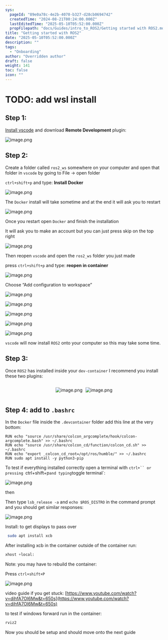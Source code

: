 ```yaml
---
sys:
  pageId: "89e0a78c-4e2b-4070-b327-d28cb0694742"
  createdTime: "2024-08-21T00:24:00.000Z"
  lastEditedTime: "2025-05-10T05:52:00.000Z"
  propFilepath: "docs/Guides/intro_to_ROS2/Getting started with ROS2.md"
title: "Getting started with ROS2"
date: "2025-05-10T05:52:00.000Z"
description: ""
tags:
  - "Onboarding"
author: "Overridden author"
draft: false
weight: 141
toc: false
icon: ""
---
```


# TODO: add wsl install

## Step 1:

[Install vscode](https://code.visualstudio.com/download) and download **Remote Development** plugin:

![image.png](https://prod-files-secure.s3.us-west-2.amazonaws.com/d518164a-d88e-44d1-a4ee-3adb3bd8bce0/efb52993-1881-4a40-b95e-6f020334f022/image.png?X-Amz-Algorithm=AWS4-HMAC-SHA256&X-Amz-Content-Sha256=UNSIGNED-PAYLOAD&X-Amz-Credential=ASIAZI2LB4666UZYCC4S%2F20250603%2Fus-west-2%2Fs3%2Faws4_request&X-Amz-Date=20250603T161206Z&X-Amz-Expires=3600&X-Amz-Security-Token=IQoJb3JpZ2luX2VjED8aCXVzLXdlc3QtMiJHMEUCIQCPp1%2F6B%2BEpbtjBScb1pK%2BbbZKmtEtSTcLoHYQHmq2FQQIgck0B17HS9zik8AKgMsOTS1%2B3JFlDfeSWkZmq7suRawYq%2FwMIGBAAGgw2Mzc0MjMxODM4MDUiDBgkI7mTg6X7km5h0SrcA0aC2lPt02BDYzzxbsk0QjJ2sKZZt8lTSGAI4aZVaXrvIgfnvnCF127wYgrK5%2B%2Bb7%2BowdTImonFq7%2FPGCyrUc8GF3xMKPMS4ddXrhPU2Vc%2BbVTY1ZKuEObClyaFPU%2BG%2FMa8vieKrkUMSbAjKlbnyuApfwqcS50W7MMF6h9BWxB6%2BWOMuuqZZc0NHnEN9oxnuwXzTeOe3OkJjsSE2hVhAPTzmB0CV0EtQ7P6BwElT2ZRRTOwaW1ExaXNay44kLX6SRvkOVQsK7gcKlhm4T2%2FELAC6efi8j%2FjOBgCPUZrkQ3l3rUAsh5TjdMxiJpqDbRuRtJVUHkzBLbt0cijvIpse2TXdg353g6GLC1gdjkDMBxzbkwUw%2BigBmL9vZbT2%2B0ticVVAKTY1xGUCnMyea8rIHHAp%2B2t%2F%2B2iQ%2BMPb4adE%2Fqa4ql1rxDZtH0vWY8rWCKtU8v0Im%2B0E31q%2BSP3G%2FS3AMgU%2FCpXzLPfKqGeIKFFu%2FH7YejxuG1PVw2czfFDclCycsNnw2jDLwTVJNnGVYZ9aPGjUL59lkB%2FV4vjqg13kn3Py4YrWwJvXUXGFDcrfeIBrNvBd9ge7iGTVqO2RVui8d7flg1dzM4Kh16XT519wwlsU%2FYKuYinQjO8c0BZTMPOf%2FMEGOqUByxx6qKyPng%2Fastt8R8wgVoMGBjypdgxdS8Qu9GvbmYiIx9sicBhj4lmZPJkqRhcfM4GmLn4TdjgUwhTtkf%2BqRBQG5ixm3Zh7GTaZTGrksUDw8Nl14NZbRsBUBtVC1NLmcYpQk1KoSyraL7BIfUEZB7oz5h50UYrUK2MiXIG7rQEfEUvzNut%2F9XYDM2BcnaJldIb2dbhfWVAMTsgYZY4vLSEP11YW&X-Amz-Signature=09973e0d5ccf9247effc677fcbbd171bba805bb74e5364e28e7bdea9a87480f4&X-Amz-SignedHeaders=host&x-id=GetObject)

## Step 2:

Create a folder called `ros2_ws` somewhere on your computer and open that folder in `vscode` by going to File → open folder 

`ctrl+shift+p` and type: **Install Docker**

![image.png](https://prod-files-secure.s3.us-west-2.amazonaws.com/d518164a-d88e-44d1-a4ee-3adb3bd8bce0/2269dc0e-1cd5-47ff-bceb-c04ad9b2eab0/image.png?X-Amz-Algorithm=AWS4-HMAC-SHA256&X-Amz-Content-Sha256=UNSIGNED-PAYLOAD&X-Amz-Credential=ASIAZI2LB4666UZYCC4S%2F20250603%2Fus-west-2%2Fs3%2Faws4_request&X-Amz-Date=20250603T161206Z&X-Amz-Expires=3600&X-Amz-Security-Token=IQoJb3JpZ2luX2VjED8aCXVzLXdlc3QtMiJHMEUCIQCPp1%2F6B%2BEpbtjBScb1pK%2BbbZKmtEtSTcLoHYQHmq2FQQIgck0B17HS9zik8AKgMsOTS1%2B3JFlDfeSWkZmq7suRawYq%2FwMIGBAAGgw2Mzc0MjMxODM4MDUiDBgkI7mTg6X7km5h0SrcA0aC2lPt02BDYzzxbsk0QjJ2sKZZt8lTSGAI4aZVaXrvIgfnvnCF127wYgrK5%2B%2Bb7%2BowdTImonFq7%2FPGCyrUc8GF3xMKPMS4ddXrhPU2Vc%2BbVTY1ZKuEObClyaFPU%2BG%2FMa8vieKrkUMSbAjKlbnyuApfwqcS50W7MMF6h9BWxB6%2BWOMuuqZZc0NHnEN9oxnuwXzTeOe3OkJjsSE2hVhAPTzmB0CV0EtQ7P6BwElT2ZRRTOwaW1ExaXNay44kLX6SRvkOVQsK7gcKlhm4T2%2FELAC6efi8j%2FjOBgCPUZrkQ3l3rUAsh5TjdMxiJpqDbRuRtJVUHkzBLbt0cijvIpse2TXdg353g6GLC1gdjkDMBxzbkwUw%2BigBmL9vZbT2%2B0ticVVAKTY1xGUCnMyea8rIHHAp%2B2t%2F%2B2iQ%2BMPb4adE%2Fqa4ql1rxDZtH0vWY8rWCKtU8v0Im%2B0E31q%2BSP3G%2FS3AMgU%2FCpXzLPfKqGeIKFFu%2FH7YejxuG1PVw2czfFDclCycsNnw2jDLwTVJNnGVYZ9aPGjUL59lkB%2FV4vjqg13kn3Py4YrWwJvXUXGFDcrfeIBrNvBd9ge7iGTVqO2RVui8d7flg1dzM4Kh16XT519wwlsU%2FYKuYinQjO8c0BZTMPOf%2FMEGOqUByxx6qKyPng%2Fastt8R8wgVoMGBjypdgxdS8Qu9GvbmYiIx9sicBhj4lmZPJkqRhcfM4GmLn4TdjgUwhTtkf%2BqRBQG5ixm3Zh7GTaZTGrksUDw8Nl14NZbRsBUBtVC1NLmcYpQk1KoSyraL7BIfUEZB7oz5h50UYrUK2MiXIG7rQEfEUvzNut%2F9XYDM2BcnaJldIb2dbhfWVAMTsgYZY4vLSEP11YW&X-Amz-Signature=6c7039943baf7e1b058e0a31b1bdf25a522f34853c2c705dc0033310458b5265&X-Amz-SignedHeaders=host&x-id=GetObject)

The `Docker` install will take sometime and at the end it will ask you to restart

![image.png](https://prod-files-secure.s3.us-west-2.amazonaws.com/d518164a-d88e-44d1-a4ee-3adb3bd8bce0/ed233f78-be33-4b1f-b89c-9c346c0e961e/image.png?X-Amz-Algorithm=AWS4-HMAC-SHA256&X-Amz-Content-Sha256=UNSIGNED-PAYLOAD&X-Amz-Credential=ASIAZI2LB4666UZYCC4S%2F20250603%2Fus-west-2%2Fs3%2Faws4_request&X-Amz-Date=20250603T161206Z&X-Amz-Expires=3600&X-Amz-Security-Token=IQoJb3JpZ2luX2VjED8aCXVzLXdlc3QtMiJHMEUCIQCPp1%2F6B%2BEpbtjBScb1pK%2BbbZKmtEtSTcLoHYQHmq2FQQIgck0B17HS9zik8AKgMsOTS1%2B3JFlDfeSWkZmq7suRawYq%2FwMIGBAAGgw2Mzc0MjMxODM4MDUiDBgkI7mTg6X7km5h0SrcA0aC2lPt02BDYzzxbsk0QjJ2sKZZt8lTSGAI4aZVaXrvIgfnvnCF127wYgrK5%2B%2Bb7%2BowdTImonFq7%2FPGCyrUc8GF3xMKPMS4ddXrhPU2Vc%2BbVTY1ZKuEObClyaFPU%2BG%2FMa8vieKrkUMSbAjKlbnyuApfwqcS50W7MMF6h9BWxB6%2BWOMuuqZZc0NHnEN9oxnuwXzTeOe3OkJjsSE2hVhAPTzmB0CV0EtQ7P6BwElT2ZRRTOwaW1ExaXNay44kLX6SRvkOVQsK7gcKlhm4T2%2FELAC6efi8j%2FjOBgCPUZrkQ3l3rUAsh5TjdMxiJpqDbRuRtJVUHkzBLbt0cijvIpse2TXdg353g6GLC1gdjkDMBxzbkwUw%2BigBmL9vZbT2%2B0ticVVAKTY1xGUCnMyea8rIHHAp%2B2t%2F%2B2iQ%2BMPb4adE%2Fqa4ql1rxDZtH0vWY8rWCKtU8v0Im%2B0E31q%2BSP3G%2FS3AMgU%2FCpXzLPfKqGeIKFFu%2FH7YejxuG1PVw2czfFDclCycsNnw2jDLwTVJNnGVYZ9aPGjUL59lkB%2FV4vjqg13kn3Py4YrWwJvXUXGFDcrfeIBrNvBd9ge7iGTVqO2RVui8d7flg1dzM4Kh16XT519wwlsU%2FYKuYinQjO8c0BZTMPOf%2FMEGOqUByxx6qKyPng%2Fastt8R8wgVoMGBjypdgxdS8Qu9GvbmYiIx9sicBhj4lmZPJkqRhcfM4GmLn4TdjgUwhTtkf%2BqRBQG5ixm3Zh7GTaZTGrksUDw8Nl14NZbRsBUBtVC1NLmcYpQk1KoSyraL7BIfUEZB7oz5h50UYrUK2MiXIG7rQEfEUvzNut%2F9XYDM2BcnaJldIb2dbhfWVAMTsgYZY4vLSEP11YW&X-Amz-Signature=567c33c99fe74f1857987384ea228fd87d7a76ad5b3bffb5120e3428abaa8cb1&X-Amz-SignedHeaders=host&x-id=GetObject)

Once you restart open `Docker` and finish the installation

It will ask you to make an account but you can just press skip on the top right

![image.png](https://prod-files-secure.s3.us-west-2.amazonaws.com/d518164a-d88e-44d1-a4ee-3adb3bd8bce0/21010ad9-1659-4fd9-9f59-9932a09b2a3d/image.png?X-Amz-Algorithm=AWS4-HMAC-SHA256&X-Amz-Content-Sha256=UNSIGNED-PAYLOAD&X-Amz-Credential=ASIAZI2LB4666UZYCC4S%2F20250603%2Fus-west-2%2Fs3%2Faws4_request&X-Amz-Date=20250603T161206Z&X-Amz-Expires=3600&X-Amz-Security-Token=IQoJb3JpZ2luX2VjED8aCXVzLXdlc3QtMiJHMEUCIQCPp1%2F6B%2BEpbtjBScb1pK%2BbbZKmtEtSTcLoHYQHmq2FQQIgck0B17HS9zik8AKgMsOTS1%2B3JFlDfeSWkZmq7suRawYq%2FwMIGBAAGgw2Mzc0MjMxODM4MDUiDBgkI7mTg6X7km5h0SrcA0aC2lPt02BDYzzxbsk0QjJ2sKZZt8lTSGAI4aZVaXrvIgfnvnCF127wYgrK5%2B%2Bb7%2BowdTImonFq7%2FPGCyrUc8GF3xMKPMS4ddXrhPU2Vc%2BbVTY1ZKuEObClyaFPU%2BG%2FMa8vieKrkUMSbAjKlbnyuApfwqcS50W7MMF6h9BWxB6%2BWOMuuqZZc0NHnEN9oxnuwXzTeOe3OkJjsSE2hVhAPTzmB0CV0EtQ7P6BwElT2ZRRTOwaW1ExaXNay44kLX6SRvkOVQsK7gcKlhm4T2%2FELAC6efi8j%2FjOBgCPUZrkQ3l3rUAsh5TjdMxiJpqDbRuRtJVUHkzBLbt0cijvIpse2TXdg353g6GLC1gdjkDMBxzbkwUw%2BigBmL9vZbT2%2B0ticVVAKTY1xGUCnMyea8rIHHAp%2B2t%2F%2B2iQ%2BMPb4adE%2Fqa4ql1rxDZtH0vWY8rWCKtU8v0Im%2B0E31q%2BSP3G%2FS3AMgU%2FCpXzLPfKqGeIKFFu%2FH7YejxuG1PVw2czfFDclCycsNnw2jDLwTVJNnGVYZ9aPGjUL59lkB%2FV4vjqg13kn3Py4YrWwJvXUXGFDcrfeIBrNvBd9ge7iGTVqO2RVui8d7flg1dzM4Kh16XT519wwlsU%2FYKuYinQjO8c0BZTMPOf%2FMEGOqUByxx6qKyPng%2Fastt8R8wgVoMGBjypdgxdS8Qu9GvbmYiIx9sicBhj4lmZPJkqRhcfM4GmLn4TdjgUwhTtkf%2BqRBQG5ixm3Zh7GTaZTGrksUDw8Nl14NZbRsBUBtVC1NLmcYpQk1KoSyraL7BIfUEZB7oz5h50UYrUK2MiXIG7rQEfEUvzNut%2F9XYDM2BcnaJldIb2dbhfWVAMTsgYZY4vLSEP11YW&X-Amz-Signature=37f6289e68f29f45455dae8475ba5d31962b50d5f6689af760f2c06f1155cb43&X-Amz-SignedHeaders=host&x-id=GetObject)

Then reopen `vscode` and open the `ros2_ws` folder you just made

press `ctrl+shift+p` and type: **reopen in container**

![image.png](https://prod-files-secure.s3.us-west-2.amazonaws.com/d518164a-d88e-44d1-a4ee-3adb3bd8bce0/4e93b8c2-41ad-488c-8095-c74205196118/image.png?X-Amz-Algorithm=AWS4-HMAC-SHA256&X-Amz-Content-Sha256=UNSIGNED-PAYLOAD&X-Amz-Credential=ASIAZI2LB4666UZYCC4S%2F20250603%2Fus-west-2%2Fs3%2Faws4_request&X-Amz-Date=20250603T161206Z&X-Amz-Expires=3600&X-Amz-Security-Token=IQoJb3JpZ2luX2VjED8aCXVzLXdlc3QtMiJHMEUCIQCPp1%2F6B%2BEpbtjBScb1pK%2BbbZKmtEtSTcLoHYQHmq2FQQIgck0B17HS9zik8AKgMsOTS1%2B3JFlDfeSWkZmq7suRawYq%2FwMIGBAAGgw2Mzc0MjMxODM4MDUiDBgkI7mTg6X7km5h0SrcA0aC2lPt02BDYzzxbsk0QjJ2sKZZt8lTSGAI4aZVaXrvIgfnvnCF127wYgrK5%2B%2Bb7%2BowdTImonFq7%2FPGCyrUc8GF3xMKPMS4ddXrhPU2Vc%2BbVTY1ZKuEObClyaFPU%2BG%2FMa8vieKrkUMSbAjKlbnyuApfwqcS50W7MMF6h9BWxB6%2BWOMuuqZZc0NHnEN9oxnuwXzTeOe3OkJjsSE2hVhAPTzmB0CV0EtQ7P6BwElT2ZRRTOwaW1ExaXNay44kLX6SRvkOVQsK7gcKlhm4T2%2FELAC6efi8j%2FjOBgCPUZrkQ3l3rUAsh5TjdMxiJpqDbRuRtJVUHkzBLbt0cijvIpse2TXdg353g6GLC1gdjkDMBxzbkwUw%2BigBmL9vZbT2%2B0ticVVAKTY1xGUCnMyea8rIHHAp%2B2t%2F%2B2iQ%2BMPb4adE%2Fqa4ql1rxDZtH0vWY8rWCKtU8v0Im%2B0E31q%2BSP3G%2FS3AMgU%2FCpXzLPfKqGeIKFFu%2FH7YejxuG1PVw2czfFDclCycsNnw2jDLwTVJNnGVYZ9aPGjUL59lkB%2FV4vjqg13kn3Py4YrWwJvXUXGFDcrfeIBrNvBd9ge7iGTVqO2RVui8d7flg1dzM4Kh16XT519wwlsU%2FYKuYinQjO8c0BZTMPOf%2FMEGOqUByxx6qKyPng%2Fastt8R8wgVoMGBjypdgxdS8Qu9GvbmYiIx9sicBhj4lmZPJkqRhcfM4GmLn4TdjgUwhTtkf%2BqRBQG5ixm3Zh7GTaZTGrksUDw8Nl14NZbRsBUBtVC1NLmcYpQk1KoSyraL7BIfUEZB7oz5h50UYrUK2MiXIG7rQEfEUvzNut%2F9XYDM2BcnaJldIb2dbhfWVAMTsgYZY4vLSEP11YW&X-Amz-Signature=2fb6dad06df47e548a9e8d616e6d677d72527d246792a5b915b0be9baf5a22aa&X-Amz-SignedHeaders=host&x-id=GetObject)

Choose “Add configuration to workspace”

![image.png](https://prod-files-secure.s3.us-west-2.amazonaws.com/d518164a-d88e-44d1-a4ee-3adb3bd8bce0/9560b282-5060-4989-ba37-97e7b2c22476/image.png?X-Amz-Algorithm=AWS4-HMAC-SHA256&X-Amz-Content-Sha256=UNSIGNED-PAYLOAD&X-Amz-Credential=ASIAZI2LB4666UZYCC4S%2F20250603%2Fus-west-2%2Fs3%2Faws4_request&X-Amz-Date=20250603T161206Z&X-Amz-Expires=3600&X-Amz-Security-Token=IQoJb3JpZ2luX2VjED8aCXVzLXdlc3QtMiJHMEUCIQCPp1%2F6B%2BEpbtjBScb1pK%2BbbZKmtEtSTcLoHYQHmq2FQQIgck0B17HS9zik8AKgMsOTS1%2B3JFlDfeSWkZmq7suRawYq%2FwMIGBAAGgw2Mzc0MjMxODM4MDUiDBgkI7mTg6X7km5h0SrcA0aC2lPt02BDYzzxbsk0QjJ2sKZZt8lTSGAI4aZVaXrvIgfnvnCF127wYgrK5%2B%2Bb7%2BowdTImonFq7%2FPGCyrUc8GF3xMKPMS4ddXrhPU2Vc%2BbVTY1ZKuEObClyaFPU%2BG%2FMa8vieKrkUMSbAjKlbnyuApfwqcS50W7MMF6h9BWxB6%2BWOMuuqZZc0NHnEN9oxnuwXzTeOe3OkJjsSE2hVhAPTzmB0CV0EtQ7P6BwElT2ZRRTOwaW1ExaXNay44kLX6SRvkOVQsK7gcKlhm4T2%2FELAC6efi8j%2FjOBgCPUZrkQ3l3rUAsh5TjdMxiJpqDbRuRtJVUHkzBLbt0cijvIpse2TXdg353g6GLC1gdjkDMBxzbkwUw%2BigBmL9vZbT2%2B0ticVVAKTY1xGUCnMyea8rIHHAp%2B2t%2F%2B2iQ%2BMPb4adE%2Fqa4ql1rxDZtH0vWY8rWCKtU8v0Im%2B0E31q%2BSP3G%2FS3AMgU%2FCpXzLPfKqGeIKFFu%2FH7YejxuG1PVw2czfFDclCycsNnw2jDLwTVJNnGVYZ9aPGjUL59lkB%2FV4vjqg13kn3Py4YrWwJvXUXGFDcrfeIBrNvBd9ge7iGTVqO2RVui8d7flg1dzM4Kh16XT519wwlsU%2FYKuYinQjO8c0BZTMPOf%2FMEGOqUByxx6qKyPng%2Fastt8R8wgVoMGBjypdgxdS8Qu9GvbmYiIx9sicBhj4lmZPJkqRhcfM4GmLn4TdjgUwhTtkf%2BqRBQG5ixm3Zh7GTaZTGrksUDw8Nl14NZbRsBUBtVC1NLmcYpQk1KoSyraL7BIfUEZB7oz5h50UYrUK2MiXIG7rQEfEUvzNut%2F9XYDM2BcnaJldIb2dbhfWVAMTsgYZY4vLSEP11YW&X-Amz-Signature=576655063a29468197e2738e42294d4c6ef2e8b2ba329068196dce3272ac7f5b&X-Amz-SignedHeaders=host&x-id=GetObject)

![image.png](https://prod-files-secure.s3.us-west-2.amazonaws.com/d518164a-d88e-44d1-a4ee-3adb3bd8bce0/2ee63f81-886b-48e8-a553-dc6e5eac99e4/image.png?X-Amz-Algorithm=AWS4-HMAC-SHA256&X-Amz-Content-Sha256=UNSIGNED-PAYLOAD&X-Amz-Credential=ASIAZI2LB4666UZYCC4S%2F20250603%2Fus-west-2%2Fs3%2Faws4_request&X-Amz-Date=20250603T161206Z&X-Amz-Expires=3600&X-Amz-Security-Token=IQoJb3JpZ2luX2VjED8aCXVzLXdlc3QtMiJHMEUCIQCPp1%2F6B%2BEpbtjBScb1pK%2BbbZKmtEtSTcLoHYQHmq2FQQIgck0B17HS9zik8AKgMsOTS1%2B3JFlDfeSWkZmq7suRawYq%2FwMIGBAAGgw2Mzc0MjMxODM4MDUiDBgkI7mTg6X7km5h0SrcA0aC2lPt02BDYzzxbsk0QjJ2sKZZt8lTSGAI4aZVaXrvIgfnvnCF127wYgrK5%2B%2Bb7%2BowdTImonFq7%2FPGCyrUc8GF3xMKPMS4ddXrhPU2Vc%2BbVTY1ZKuEObClyaFPU%2BG%2FMa8vieKrkUMSbAjKlbnyuApfwqcS50W7MMF6h9BWxB6%2BWOMuuqZZc0NHnEN9oxnuwXzTeOe3OkJjsSE2hVhAPTzmB0CV0EtQ7P6BwElT2ZRRTOwaW1ExaXNay44kLX6SRvkOVQsK7gcKlhm4T2%2FELAC6efi8j%2FjOBgCPUZrkQ3l3rUAsh5TjdMxiJpqDbRuRtJVUHkzBLbt0cijvIpse2TXdg353g6GLC1gdjkDMBxzbkwUw%2BigBmL9vZbT2%2B0ticVVAKTY1xGUCnMyea8rIHHAp%2B2t%2F%2B2iQ%2BMPb4adE%2Fqa4ql1rxDZtH0vWY8rWCKtU8v0Im%2B0E31q%2BSP3G%2FS3AMgU%2FCpXzLPfKqGeIKFFu%2FH7YejxuG1PVw2czfFDclCycsNnw2jDLwTVJNnGVYZ9aPGjUL59lkB%2FV4vjqg13kn3Py4YrWwJvXUXGFDcrfeIBrNvBd9ge7iGTVqO2RVui8d7flg1dzM4Kh16XT519wwlsU%2FYKuYinQjO8c0BZTMPOf%2FMEGOqUByxx6qKyPng%2Fastt8R8wgVoMGBjypdgxdS8Qu9GvbmYiIx9sicBhj4lmZPJkqRhcfM4GmLn4TdjgUwhTtkf%2BqRBQG5ixm3Zh7GTaZTGrksUDw8Nl14NZbRsBUBtVC1NLmcYpQk1KoSyraL7BIfUEZB7oz5h50UYrUK2MiXIG7rQEfEUvzNut%2F9XYDM2BcnaJldIb2dbhfWVAMTsgYZY4vLSEP11YW&X-Amz-Signature=793efe292616f741b98ae006df2cce6760cd4345a415cb065d1f60f14c22068f&X-Amz-SignedHeaders=host&x-id=GetObject)

![image.png](https://prod-files-secure.s3.us-west-2.amazonaws.com/d518164a-d88e-44d1-a4ee-3adb3bd8bce0/ae1580b2-b048-407e-aed9-b584224a7a04/image.png?X-Amz-Algorithm=AWS4-HMAC-SHA256&X-Amz-Content-Sha256=UNSIGNED-PAYLOAD&X-Amz-Credential=ASIAZI2LB4666UZYCC4S%2F20250603%2Fus-west-2%2Fs3%2Faws4_request&X-Amz-Date=20250603T161206Z&X-Amz-Expires=3600&X-Amz-Security-Token=IQoJb3JpZ2luX2VjED8aCXVzLXdlc3QtMiJHMEUCIQCPp1%2F6B%2BEpbtjBScb1pK%2BbbZKmtEtSTcLoHYQHmq2FQQIgck0B17HS9zik8AKgMsOTS1%2B3JFlDfeSWkZmq7suRawYq%2FwMIGBAAGgw2Mzc0MjMxODM4MDUiDBgkI7mTg6X7km5h0SrcA0aC2lPt02BDYzzxbsk0QjJ2sKZZt8lTSGAI4aZVaXrvIgfnvnCF127wYgrK5%2B%2Bb7%2BowdTImonFq7%2FPGCyrUc8GF3xMKPMS4ddXrhPU2Vc%2BbVTY1ZKuEObClyaFPU%2BG%2FMa8vieKrkUMSbAjKlbnyuApfwqcS50W7MMF6h9BWxB6%2BWOMuuqZZc0NHnEN9oxnuwXzTeOe3OkJjsSE2hVhAPTzmB0CV0EtQ7P6BwElT2ZRRTOwaW1ExaXNay44kLX6SRvkOVQsK7gcKlhm4T2%2FELAC6efi8j%2FjOBgCPUZrkQ3l3rUAsh5TjdMxiJpqDbRuRtJVUHkzBLbt0cijvIpse2TXdg353g6GLC1gdjkDMBxzbkwUw%2BigBmL9vZbT2%2B0ticVVAKTY1xGUCnMyea8rIHHAp%2B2t%2F%2B2iQ%2BMPb4adE%2Fqa4ql1rxDZtH0vWY8rWCKtU8v0Im%2B0E31q%2BSP3G%2FS3AMgU%2FCpXzLPfKqGeIKFFu%2FH7YejxuG1PVw2czfFDclCycsNnw2jDLwTVJNnGVYZ9aPGjUL59lkB%2FV4vjqg13kn3Py4YrWwJvXUXGFDcrfeIBrNvBd9ge7iGTVqO2RVui8d7flg1dzM4Kh16XT519wwlsU%2FYKuYinQjO8c0BZTMPOf%2FMEGOqUByxx6qKyPng%2Fastt8R8wgVoMGBjypdgxdS8Qu9GvbmYiIx9sicBhj4lmZPJkqRhcfM4GmLn4TdjgUwhTtkf%2BqRBQG5ixm3Zh7GTaZTGrksUDw8Nl14NZbRsBUBtVC1NLmcYpQk1KoSyraL7BIfUEZB7oz5h50UYrUK2MiXIG7rQEfEUvzNut%2F9XYDM2BcnaJldIb2dbhfWVAMTsgYZY4vLSEP11YW&X-Amz-Signature=8adc7a752f0d93466f528c217f4cecf026e02a3c65a20260d5596d9ab96a0257&X-Amz-SignedHeaders=host&x-id=GetObject)

![image.png](https://prod-files-secure.s3.us-west-2.amazonaws.com/d518164a-d88e-44d1-a4ee-3adb3bd8bce0/53255b28-f75e-430f-b9e3-c0ac8577e42b/image.png?X-Amz-Algorithm=AWS4-HMAC-SHA256&X-Amz-Content-Sha256=UNSIGNED-PAYLOAD&X-Amz-Credential=ASIAZI2LB4666UZYCC4S%2F20250603%2Fus-west-2%2Fs3%2Faws4_request&X-Amz-Date=20250603T161206Z&X-Amz-Expires=3600&X-Amz-Security-Token=IQoJb3JpZ2luX2VjED8aCXVzLXdlc3QtMiJHMEUCIQCPp1%2F6B%2BEpbtjBScb1pK%2BbbZKmtEtSTcLoHYQHmq2FQQIgck0B17HS9zik8AKgMsOTS1%2B3JFlDfeSWkZmq7suRawYq%2FwMIGBAAGgw2Mzc0MjMxODM4MDUiDBgkI7mTg6X7km5h0SrcA0aC2lPt02BDYzzxbsk0QjJ2sKZZt8lTSGAI4aZVaXrvIgfnvnCF127wYgrK5%2B%2Bb7%2BowdTImonFq7%2FPGCyrUc8GF3xMKPMS4ddXrhPU2Vc%2BbVTY1ZKuEObClyaFPU%2BG%2FMa8vieKrkUMSbAjKlbnyuApfwqcS50W7MMF6h9BWxB6%2BWOMuuqZZc0NHnEN9oxnuwXzTeOe3OkJjsSE2hVhAPTzmB0CV0EtQ7P6BwElT2ZRRTOwaW1ExaXNay44kLX6SRvkOVQsK7gcKlhm4T2%2FELAC6efi8j%2FjOBgCPUZrkQ3l3rUAsh5TjdMxiJpqDbRuRtJVUHkzBLbt0cijvIpse2TXdg353g6GLC1gdjkDMBxzbkwUw%2BigBmL9vZbT2%2B0ticVVAKTY1xGUCnMyea8rIHHAp%2B2t%2F%2B2iQ%2BMPb4adE%2Fqa4ql1rxDZtH0vWY8rWCKtU8v0Im%2B0E31q%2BSP3G%2FS3AMgU%2FCpXzLPfKqGeIKFFu%2FH7YejxuG1PVw2czfFDclCycsNnw2jDLwTVJNnGVYZ9aPGjUL59lkB%2FV4vjqg13kn3Py4YrWwJvXUXGFDcrfeIBrNvBd9ge7iGTVqO2RVui8d7flg1dzM4Kh16XT519wwlsU%2FYKuYinQjO8c0BZTMPOf%2FMEGOqUByxx6qKyPng%2Fastt8R8wgVoMGBjypdgxdS8Qu9GvbmYiIx9sicBhj4lmZPJkqRhcfM4GmLn4TdjgUwhTtkf%2BqRBQG5ixm3Zh7GTaZTGrksUDw8Nl14NZbRsBUBtVC1NLmcYpQk1KoSyraL7BIfUEZB7oz5h50UYrUK2MiXIG7rQEfEUvzNut%2F9XYDM2BcnaJldIb2dbhfWVAMTsgYZY4vLSEP11YW&X-Amz-Signature=fdb3b61d0050fdc29e42c5d918ee7d2783af911a65535ce66994d926778fc4af&X-Amz-SignedHeaders=host&x-id=GetObject)

![image.png](https://prod-files-secure.s3.us-west-2.amazonaws.com/d518164a-d88e-44d1-a4ee-3adb3bd8bce0/7c562767-5af9-4ffb-97d1-327bcdf4ee00/image.png?X-Amz-Algorithm=AWS4-HMAC-SHA256&X-Amz-Content-Sha256=UNSIGNED-PAYLOAD&X-Amz-Credential=ASIAZI2LB4666UZYCC4S%2F20250603%2Fus-west-2%2Fs3%2Faws4_request&X-Amz-Date=20250603T161206Z&X-Amz-Expires=3600&X-Amz-Security-Token=IQoJb3JpZ2luX2VjED8aCXVzLXdlc3QtMiJHMEUCIQCPp1%2F6B%2BEpbtjBScb1pK%2BbbZKmtEtSTcLoHYQHmq2FQQIgck0B17HS9zik8AKgMsOTS1%2B3JFlDfeSWkZmq7suRawYq%2FwMIGBAAGgw2Mzc0MjMxODM4MDUiDBgkI7mTg6X7km5h0SrcA0aC2lPt02BDYzzxbsk0QjJ2sKZZt8lTSGAI4aZVaXrvIgfnvnCF127wYgrK5%2B%2Bb7%2BowdTImonFq7%2FPGCyrUc8GF3xMKPMS4ddXrhPU2Vc%2BbVTY1ZKuEObClyaFPU%2BG%2FMa8vieKrkUMSbAjKlbnyuApfwqcS50W7MMF6h9BWxB6%2BWOMuuqZZc0NHnEN9oxnuwXzTeOe3OkJjsSE2hVhAPTzmB0CV0EtQ7P6BwElT2ZRRTOwaW1ExaXNay44kLX6SRvkOVQsK7gcKlhm4T2%2FELAC6efi8j%2FjOBgCPUZrkQ3l3rUAsh5TjdMxiJpqDbRuRtJVUHkzBLbt0cijvIpse2TXdg353g6GLC1gdjkDMBxzbkwUw%2BigBmL9vZbT2%2B0ticVVAKTY1xGUCnMyea8rIHHAp%2B2t%2F%2B2iQ%2BMPb4adE%2Fqa4ql1rxDZtH0vWY8rWCKtU8v0Im%2B0E31q%2BSP3G%2FS3AMgU%2FCpXzLPfKqGeIKFFu%2FH7YejxuG1PVw2czfFDclCycsNnw2jDLwTVJNnGVYZ9aPGjUL59lkB%2FV4vjqg13kn3Py4YrWwJvXUXGFDcrfeIBrNvBd9ge7iGTVqO2RVui8d7flg1dzM4Kh16XT519wwlsU%2FYKuYinQjO8c0BZTMPOf%2FMEGOqUByxx6qKyPng%2Fastt8R8wgVoMGBjypdgxdS8Qu9GvbmYiIx9sicBhj4lmZPJkqRhcfM4GmLn4TdjgUwhTtkf%2BqRBQG5ixm3Zh7GTaZTGrksUDw8Nl14NZbRsBUBtVC1NLmcYpQk1KoSyraL7BIfUEZB7oz5h50UYrUK2MiXIG7rQEfEUvzNut%2F9XYDM2BcnaJldIb2dbhfWVAMTsgYZY4vLSEP11YW&X-Amz-Signature=c4c18c8773c6762b6778c293126ef6535cf258bff4ac8fed508a2f47814b581f&X-Amz-SignedHeaders=host&x-id=GetObject)

`vscode` will now install `ROS2` onto your computer so this may take some time.

## Step 3:

Once `ROS2` has installed inside your `dev-container` I recommend you install these two plugins:

<div style="display: flex;flex-direction: row; column-gap:10px; max-width: 630px;justify-content: center;">
<div>

![image.png](https://prod-files-secure.s3.us-west-2.amazonaws.com/d518164a-d88e-44d1-a4ee-3adb3bd8bce0/3fc3d550-5a54-4ba1-ba6b-faa01cdb7369/image.png?X-Amz-Algorithm=AWS4-HMAC-SHA256&X-Amz-Content-Sha256=UNSIGNED-PAYLOAD&X-Amz-Credential=ASIAZI2LB4663UHYSAAQ%2F20250603%2Fus-west-2%2Fs3%2Faws4_request&X-Amz-Date=20250603T161216Z&X-Amz-Expires=3600&X-Amz-Security-Token=IQoJb3JpZ2luX2VjED8aCXVzLXdlc3QtMiJIMEYCIQDEXKGSIrFO5dzHk9wFd7gChbxZEzY1a6VWJUm5HxhaOgIhAKMXqTpjvpwi2WAvVF8aQ%2BWQwRAi41z8ivpY7q2L%2B4ScKv8DCBgQABoMNjM3NDIzMTgzODA1Igxp%2FzbYmCifYid1uD4q3AM4s93tKUmAmQPweEQn1RvX%2B8w2vYa0K%2Fy5HUYTYNyei9ixr7VcxXl8K6l0jj%2FHYBDKqdSotJJ1cVHbt9DxYOHsjEmGOaoOIMUnkH6B17hKkaDO8UOWodo8yv7GffQfDek5ah6GyDAr2tV0OSaot7FGzdtLIWqv7hweU9q0miRMLcaO4Si3E4bnsJWX13yuk0nzpyiRvYtC6nb0vRHDxdqnj6Def95oCtljO0HkB%2FBrbZJXuh36h83ij5572aMnIeuIzlu0I8L716ALg5%2B9a2XHLvda9mnjtiG%2B0GLMvPGCEsm77LuFJBBRDm82d7WjE3u2qDjf%2BwFjlfpUlTPuPaPd9jr3RhZRHsc5vVc6%2FsBjcizYWRKD9vQhFjAf3mrIqWqRyGoxLTHA59%2BOOrksFzLcToP0oyd5ryAu7CIEgrWq7DIrs6ab8O4GqAFlIAXzVS6p2nJ1dFdiHsViJlBDpmX82us%2B2gBSIP0AS9q5C65tehWd7g3GUJiuEMzMx0YdHtWaFxV9nU6pjZwYUFaOEHkM90eK0ric%2F4QpJcXClAaZCZRjpupzeD3v9i1UCK5MBBFeFS6fr4jcGwNrqeD%2Bx4YgcoAtcPhBsUWs5ChZZji84LUyMXfm2%2FcuTtRK%2BTCkoPzBBjqkAU4p4o1VrsdSuScSOo5Oi7Ls8jFZys07c8PWiEP6Q%2BINHQg%2FC4h6FnEtmC1RDT0jC8uEHPDSychJuwilgjMtwCBFd2rDRaD41%2F5Bgab5wmbe8Ih0HPFqRy3C3Oa7Nirgy%2FbAQtC%2FMFEM9IjWQv9pQk3xNAMf69D8IairOkZdp%2BHU7CjMjNKpeNADy5jOyku8rzQS17c2QR6Pq5Q8rul%2BiEuqWfmg&X-Amz-Signature=f8282afc93e2d7c14e22ce964d17f606274e2112d5d3db3b775527568fd46e5e&X-Amz-SignedHeaders=host&x-id=GetObject)

</div>
<div>

![image.png](https://prod-files-secure.s3.us-west-2.amazonaws.com/d518164a-d88e-44d1-a4ee-3adb3bd8bce0/d994cc66-13c2-4093-a5a3-f84cf4601a82/image.png?X-Amz-Algorithm=AWS4-HMAC-SHA256&X-Amz-Content-Sha256=UNSIGNED-PAYLOAD&X-Amz-Credential=ASIAZI2LB4665MCXOBPY%2F20250603%2Fus-west-2%2Fs3%2Faws4_request&X-Amz-Date=20250603T161222Z&X-Amz-Expires=3600&X-Amz-Security-Token=IQoJb3JpZ2luX2VjED8aCXVzLXdlc3QtMiJHMEUCIQDZjNRWMThTEuLZFKBTTrseMYkm%2BK4zQUvfqM3G4d%2FCtQIgU2nfP52S%2BwWhEbYlBFT2EMEgKDtHMlE5qzgr2%2BgGUOgq%2FwMIGBAAGgw2Mzc0MjMxODM4MDUiDHlma3L6KNUuNzepGSrcA6FyXLdYV3l1FUW2L4qP6K2XZYYfMg%2FpoLF9xHtfONECyLmeJm9eKJ1etLfkFAbuctjz0VlejmkPejuznL0%2F65xoiU2%2FSnfLgAETKBnK%2B5lQ6JhGxnZTtOosCXAzQsDpy8SSxSZfGpqnU3BScvBgwdNPttQf192NlGNdIeZ%2BGvprawHclV80brFhwbXOyS1CrXCjitGAftE7B2HAIyhfSTsu7qNUktC%2BPdfWxbuV%2BkxS4Y%2FwwjinzlGqi6sw9C1oslu%2B2DyK9WTzuv%2Bgvii3xx0Ry1QEqGmLOpvqxi8R5jIIkAmXPSk479dtjGQ3dIGTrD6%2FYsCzJRzXJKs2xafy7Skvv3D4BfxYDvNkN9cR39kH9s07ywqV2vsEkXwGW8B7wc2u9GfgkIL8lCb6s3Re1hi8KG5pIvoWaPpQn9vtEbTchKO6JZ9MqWPt9M89BMEnQoptSR26nmTrPm2tVY%2BtkfI3%2FlsdostknY%2F5xlbTRbZzplZaBAhDrd0kgL%2FGRkshzn%2Bq4D8%2F71sBFKj%2BvULza8xANYnDCQl7PPih4KUl7emLldI4XGyzvxG5sWlxxAqLrsw0ePLXAPvVsu3HLHhMWHFMux0Xaob6u72eapxSBZWVrO691sns%2Fa%2Fp6qqGMIOg%2FMEGOqUBPlaT8XL%2FWMlBP7hmMvjUE%2B3ZhYAhat6Y3tZRm%2BoR6SwAOYfbEOcSKAlowbsb0JWGJAFkIZWz98Xr7t6VB5RjcpQc94GX9FZekqEZyDbwYMEng6Bwbl%2FhlQKXyiaij9o3JfYP6l7ggEQZJyO9TtiuAiqJpXWvSQv7lm%2B6npch69czCXawCeTrM33H3IYxoHHGKo51vy9AADb%2BzWVY3EYt25mii%2Fco&X-Amz-Signature=9aed2172aeb2a514ef4bc5e64994fd30a8f8c5d080339793c60c7c35c7678056&X-Amz-SignedHeaders=host&x-id=GetObject)

</div>
</div>

## Step 4: add to `.bashrc`

In the `Docker` file inside the `.devcontainer` folder add this line at the very bottom: 

```docker
RUN echo "source /usr/share/colcon_argcomplete/hook/colcon-argcomplete.bash" >> ~/.bashrc
RUN echo "source /usr/share/colcon_cd/function/colcon_cd.sh" >> ~/.bashrc
RUN echo "export _colcon_cd_root=/opt/ros/humble/" >> ~/.bashrc
RUN sudo apt install -y python3-pip 
```

To test if everything installed correctly open a terminal with `ctrl+`` or pressing `ctrl+shift+p` and typing `toggle terminal`:

![image.png](https://prod-files-secure.s3.us-west-2.amazonaws.com/d518164a-d88e-44d1-a4ee-3adb3bd8bce0/6a4943d8-b04e-4c02-9a58-775f3384d1a5/image.png?X-Amz-Algorithm=AWS4-HMAC-SHA256&X-Amz-Content-Sha256=UNSIGNED-PAYLOAD&X-Amz-Credential=ASIAZI2LB4666UZYCC4S%2F20250603%2Fus-west-2%2Fs3%2Faws4_request&X-Amz-Date=20250603T161206Z&X-Amz-Expires=3600&X-Amz-Security-Token=IQoJb3JpZ2luX2VjED8aCXVzLXdlc3QtMiJHMEUCIQCPp1%2F6B%2BEpbtjBScb1pK%2BbbZKmtEtSTcLoHYQHmq2FQQIgck0B17HS9zik8AKgMsOTS1%2B3JFlDfeSWkZmq7suRawYq%2FwMIGBAAGgw2Mzc0MjMxODM4MDUiDBgkI7mTg6X7km5h0SrcA0aC2lPt02BDYzzxbsk0QjJ2sKZZt8lTSGAI4aZVaXrvIgfnvnCF127wYgrK5%2B%2Bb7%2BowdTImonFq7%2FPGCyrUc8GF3xMKPMS4ddXrhPU2Vc%2BbVTY1ZKuEObClyaFPU%2BG%2FMa8vieKrkUMSbAjKlbnyuApfwqcS50W7MMF6h9BWxB6%2BWOMuuqZZc0NHnEN9oxnuwXzTeOe3OkJjsSE2hVhAPTzmB0CV0EtQ7P6BwElT2ZRRTOwaW1ExaXNay44kLX6SRvkOVQsK7gcKlhm4T2%2FELAC6efi8j%2FjOBgCPUZrkQ3l3rUAsh5TjdMxiJpqDbRuRtJVUHkzBLbt0cijvIpse2TXdg353g6GLC1gdjkDMBxzbkwUw%2BigBmL9vZbT2%2B0ticVVAKTY1xGUCnMyea8rIHHAp%2B2t%2F%2B2iQ%2BMPb4adE%2Fqa4ql1rxDZtH0vWY8rWCKtU8v0Im%2B0E31q%2BSP3G%2FS3AMgU%2FCpXzLPfKqGeIKFFu%2FH7YejxuG1PVw2czfFDclCycsNnw2jDLwTVJNnGVYZ9aPGjUL59lkB%2FV4vjqg13kn3Py4YrWwJvXUXGFDcrfeIBrNvBd9ge7iGTVqO2RVui8d7flg1dzM4Kh16XT519wwlsU%2FYKuYinQjO8c0BZTMPOf%2FMEGOqUByxx6qKyPng%2Fastt8R8wgVoMGBjypdgxdS8Qu9GvbmYiIx9sicBhj4lmZPJkqRhcfM4GmLn4TdjgUwhTtkf%2BqRBQG5ixm3Zh7GTaZTGrksUDw8Nl14NZbRsBUBtVC1NLmcYpQk1KoSyraL7BIfUEZB7oz5h50UYrUK2MiXIG7rQEfEUvzNut%2F9XYDM2BcnaJldIb2dbhfWVAMTsgYZY4vLSEP11YW&X-Amz-Signature=9fd1d5855d44b4d33b8bea78727c9788a49013631d0a08f50d83810d3f7dffb7&X-Amz-SignedHeaders=host&x-id=GetObject)

then 

Then type `lsb_release -a` and `echo $ROS_DISTRO` in the command prompt and you should get similar responses:

![image.png](https://prod-files-secure.s3.us-west-2.amazonaws.com/d518164a-d88e-44d1-a4ee-3adb3bd8bce0/3e635dec-a805-4e85-8b9e-d000e5b71a4e/image.png?X-Amz-Algorithm=AWS4-HMAC-SHA256&X-Amz-Content-Sha256=UNSIGNED-PAYLOAD&X-Amz-Credential=ASIAZI2LB4666UZYCC4S%2F20250603%2Fus-west-2%2Fs3%2Faws4_request&X-Amz-Date=20250603T161206Z&X-Amz-Expires=3600&X-Amz-Security-Token=IQoJb3JpZ2luX2VjED8aCXVzLXdlc3QtMiJHMEUCIQCPp1%2F6B%2BEpbtjBScb1pK%2BbbZKmtEtSTcLoHYQHmq2FQQIgck0B17HS9zik8AKgMsOTS1%2B3JFlDfeSWkZmq7suRawYq%2FwMIGBAAGgw2Mzc0MjMxODM4MDUiDBgkI7mTg6X7km5h0SrcA0aC2lPt02BDYzzxbsk0QjJ2sKZZt8lTSGAI4aZVaXrvIgfnvnCF127wYgrK5%2B%2Bb7%2BowdTImonFq7%2FPGCyrUc8GF3xMKPMS4ddXrhPU2Vc%2BbVTY1ZKuEObClyaFPU%2BG%2FMa8vieKrkUMSbAjKlbnyuApfwqcS50W7MMF6h9BWxB6%2BWOMuuqZZc0NHnEN9oxnuwXzTeOe3OkJjsSE2hVhAPTzmB0CV0EtQ7P6BwElT2ZRRTOwaW1ExaXNay44kLX6SRvkOVQsK7gcKlhm4T2%2FELAC6efi8j%2FjOBgCPUZrkQ3l3rUAsh5TjdMxiJpqDbRuRtJVUHkzBLbt0cijvIpse2TXdg353g6GLC1gdjkDMBxzbkwUw%2BigBmL9vZbT2%2B0ticVVAKTY1xGUCnMyea8rIHHAp%2B2t%2F%2B2iQ%2BMPb4adE%2Fqa4ql1rxDZtH0vWY8rWCKtU8v0Im%2B0E31q%2BSP3G%2FS3AMgU%2FCpXzLPfKqGeIKFFu%2FH7YejxuG1PVw2czfFDclCycsNnw2jDLwTVJNnGVYZ9aPGjUL59lkB%2FV4vjqg13kn3Py4YrWwJvXUXGFDcrfeIBrNvBd9ge7iGTVqO2RVui8d7flg1dzM4Kh16XT519wwlsU%2FYKuYinQjO8c0BZTMPOf%2FMEGOqUByxx6qKyPng%2Fastt8R8wgVoMGBjypdgxdS8Qu9GvbmYiIx9sicBhj4lmZPJkqRhcfM4GmLn4TdjgUwhTtkf%2BqRBQG5ixm3Zh7GTaZTGrksUDw8Nl14NZbRsBUBtVC1NLmcYpQk1KoSyraL7BIfUEZB7oz5h50UYrUK2MiXIG7rQEfEUvzNut%2F9XYDM2BcnaJldIb2dbhfWVAMTsgYZY4vLSEP11YW&X-Amz-Signature=7c32a8cf3d5a270744472e2cca58897ac647f4dc864b1e1bfe5ab66696dbad28&X-Amz-SignedHeaders=host&x-id=GetObject)

Install:  to get displays to pass over

```bash
 sudo apt install xcb
```

After installing xcb in the container outside of the container run:

```python
xhost +local:
```

Note: you may have to rebuild the container:

Press `ctrl+shift+P`

![image.png](https://prod-files-secure.s3.us-west-2.amazonaws.com/d518164a-d88e-44d1-a4ee-3adb3bd8bce0/6c2be660-2618-4c38-9c26-53554f7a0b7b/image.png?X-Amz-Algorithm=AWS4-HMAC-SHA256&X-Amz-Content-Sha256=UNSIGNED-PAYLOAD&X-Amz-Credential=ASIAZI2LB4666UZYCC4S%2F20250603%2Fus-west-2%2Fs3%2Faws4_request&X-Amz-Date=20250603T161206Z&X-Amz-Expires=3600&X-Amz-Security-Token=IQoJb3JpZ2luX2VjED8aCXVzLXdlc3QtMiJHMEUCIQCPp1%2F6B%2BEpbtjBScb1pK%2BbbZKmtEtSTcLoHYQHmq2FQQIgck0B17HS9zik8AKgMsOTS1%2B3JFlDfeSWkZmq7suRawYq%2FwMIGBAAGgw2Mzc0MjMxODM4MDUiDBgkI7mTg6X7km5h0SrcA0aC2lPt02BDYzzxbsk0QjJ2sKZZt8lTSGAI4aZVaXrvIgfnvnCF127wYgrK5%2B%2Bb7%2BowdTImonFq7%2FPGCyrUc8GF3xMKPMS4ddXrhPU2Vc%2BbVTY1ZKuEObClyaFPU%2BG%2FMa8vieKrkUMSbAjKlbnyuApfwqcS50W7MMF6h9BWxB6%2BWOMuuqZZc0NHnEN9oxnuwXzTeOe3OkJjsSE2hVhAPTzmB0CV0EtQ7P6BwElT2ZRRTOwaW1ExaXNay44kLX6SRvkOVQsK7gcKlhm4T2%2FELAC6efi8j%2FjOBgCPUZrkQ3l3rUAsh5TjdMxiJpqDbRuRtJVUHkzBLbt0cijvIpse2TXdg353g6GLC1gdjkDMBxzbkwUw%2BigBmL9vZbT2%2B0ticVVAKTY1xGUCnMyea8rIHHAp%2B2t%2F%2B2iQ%2BMPb4adE%2Fqa4ql1rxDZtH0vWY8rWCKtU8v0Im%2B0E31q%2BSP3G%2FS3AMgU%2FCpXzLPfKqGeIKFFu%2FH7YejxuG1PVw2czfFDclCycsNnw2jDLwTVJNnGVYZ9aPGjUL59lkB%2FV4vjqg13kn3Py4YrWwJvXUXGFDcrfeIBrNvBd9ge7iGTVqO2RVui8d7flg1dzM4Kh16XT519wwlsU%2FYKuYinQjO8c0BZTMPOf%2FMEGOqUByxx6qKyPng%2Fastt8R8wgVoMGBjypdgxdS8Qu9GvbmYiIx9sicBhj4lmZPJkqRhcfM4GmLn4TdjgUwhTtkf%2BqRBQG5ixm3Zh7GTaZTGrksUDw8Nl14NZbRsBUBtVC1NLmcYpQk1KoSyraL7BIfUEZB7oz5h50UYrUK2MiXIG7rQEfEUvzNut%2F9XYDM2BcnaJldIb2dbhfWVAMTsgYZY4vLSEP11YW&X-Amz-Signature=f2e0394fb1a974d47263c83b1e3aaa6a6e4eba10f633808c41393a53ba1e8177&X-Amz-SignedHeaders=host&x-id=GetObject)

video guide if you get stuck: [https://www.youtube.com/watch?v=dihfA7Ol6Mw&t=650s](https://www.youtube.com/watch?v=dihfA7Ol6Mw&t=650s)

to test if windows forward run in the container:

```bash
rviz2
```

Now you should be setup and should move onto the next guide 
